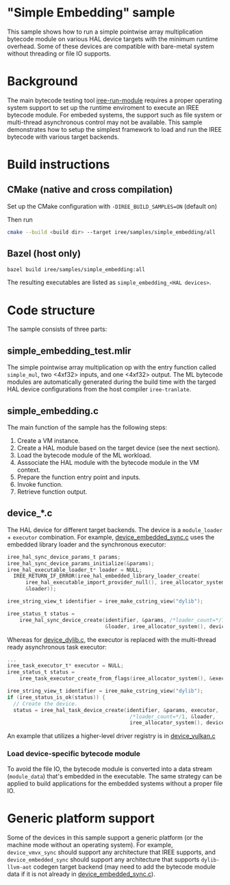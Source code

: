 # "Simple Embedding" sample

This sample shows how to run a simple pointwise array multiplication bytecode
module on various HAL device targets with the minimum runtime overhead. Some of
these devices are compatible with bare-metal system without threading or file IO
supports.

# Background

The main bytecode testing tool
[iree-run-module](https://github.com/google/iree/tree/main/iree/tools/iree-run-module-main.cc)
requires a proper operating system support to set up the runtime enviroment to
execute an IREE bytecode module. For embeded systems, the support such as file
system or multi-thread asynchronous control may not be available. This sample
demonstrates how to setup the simplest framework to load and run the IREE
bytecode with various target backends.

# Build instructions

## CMake (native and cross compilation)

Set up the CMake configuration with `-DIREE_BUILD_SAMPLES=ON` (default on)

Then run
```sh
cmake --build <build dir> --target iree/samples/simple_embedding/all
```

## Bazel (host only)
```sh
bazel build iree/samples/simple_embedding:all
```

The resulting executables are listed as `simple_embedding_<HAL devices>`.

# Code structure

The sample consists of three parts:

## simple_embedding_test.mlir
The simple pointwise array multiplication op with the entry function called
`simple_mul`, two <4xf32> inputs, and one <4xf32> output. The ML bytecode
modules are automatically generated during the build time with the targed HAL
device configurations from the host compiler `iree-tranlate`.

## simple_embedding.c

The main function of the sample has the following steps:
1. Create a VM instance.
2. Create a HAL module based on the target device (see the next section).
3. Load the bytecode module of the ML workload.
4. Asssociate the HAL module with the bytecode module in the VM context.
5. Prepare the function entry point and inputs.
6. Invoke function.
7. Retrieve function output.

## device_*.c

The HAL device for different target backends. The device is a `module_loader` +
`executor` combination. For example,
[device_embedded_sync.c](https://github.com/google/iree/blob/main/iree/samples/simple_embedding/device_embedded_sync.c)
uses the embedded library loader and the synchronous executor:
```c
iree_hal_sync_device_params_t params;
iree_hal_sync_device_params_initialize(&params);
iree_hal_executable_loader_t* loader = NULL;
  IREE_RETURN_IF_ERROR(iree_hal_embedded_library_loader_create(
      iree_hal_executable_import_provider_null(), iree_allocator_system(),
      &loader));

iree_string_view_t identifier = iree_make_cstring_view("dylib");

iree_status_t status =
    iree_hal_sync_device_create(identifier, &params, /*loader_count=*/1,
                                &loader, iree_allocator_system(), device);
```

Whereas for
[device_dylib.c](https://github.com/google/iree/blob/main/iree/samples/simple_embedding/device_dylib.c),
the executor is replaced with the multi-thread ready asynchronous task executor:
```c
...
iree_task_executor_t* executor = NULL;
iree_status_t status =
    iree_task_executor_create_from_flags(iree_allocator_system(), &executor);

iree_string_view_t identifier = iree_make_cstring_view("dylib");
if (iree_status_is_ok(status)) {
  // Create the device.
  status = iree_hal_task_device_create(identifier, &params, executor,
                                        /*loader_count=*/1, &loader,
                                        iree_allocator_system(), device);
```
An example that utilizes a higher-level driver registry is in
[device_vulkan.c](https://github.com/google/iree/blob/main/iree/samples/simple_embedding/device_vulkan.c)

### Load device-specific bytecode module
To avoid the file IO, the bytecode module is converted into a data stream
(`module_data`) that's embedded in the executable. The same strategy can be
applied to build applications for the embedded systems without a proper file IO.

# Generic platform support
Some of the devices in this sample support a generic platform (or the
machine mode without an operating system). For example, `device_vmvx_sync`
should support any architecture that IREE supports, and `device_embedded_sync`
should support any architecture that supports `dylib-llvm-aot` codegen target
backend (may need to add the bytecode module data if it is not already in
[device_embedded_sync.c](https://github.com/google/iree/blob/main/iree/samples/simple_embedding/device_embedded_sync.c)).
